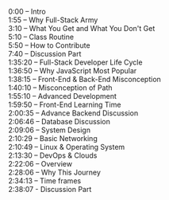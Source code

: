 0:00 – Intro  
1:55 – Why Full-Stack Army  
3:10 – What You Get and What You Don't Get  
5:10 – Class Routine  
5:50 – How to Contribute  
7:40 – Discussion Part  
1:35:20 – Full-Stack Developer Life Cycle  
1:36:50 – Why JavaScript Most Popular  
1:38:15 – Front-End & Back-End Misconception  
1:40:10 – Misconception of Path  
1:55:10 – Advanced Development  
1:59:50 – Front-End Learning Time  
2:00:35 – Advance Backend Discussion  
2:06:46 – Database Discussion  
2:09:06 – System Design  
2:10:29 – Basic Networking  
2:10:49 – Linux & Operating System  
2:13:30 – DevOps & Clouds  
2:22:06 – Overview  
2:28:06 – Why This Journey  
2:34:13 – Time frames  
2:38:07 - Discussion Part  
